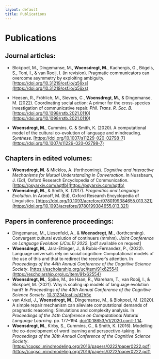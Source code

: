 ```yaml
---
layout: default
title: Publications
---
```


# Publications

## Journal articles:
- Blokpoel, M., Dingemanse, M., **Woensdregt, M.**, Kachergis, G., Bögels, S., Toni, I., & van Rooij, I. (in revision). Pragmatic communicators can overcome asymmetry by exploiting ambiguity. [https://doi.org/10.31219/osf.io/q56xs](https://doi.org/10.31219/osf.io/q56xs) 

<div class='altmetric-embed' data-badge-type='donut' data-doi="10.31219/osf.io/q56xs"></div>

- Heesen, R., Fröhlich, M., Sievers, C., **Woensdregt, M.**, & Dingemanse, M. (2022). Coordinating social action: A primer for the cross-species investigation of communicative repair. *Phil. Trans. R. Soc. B.* [https://doi.org/10.1098/rstb.2021.0110](https://doi.org/10.1098/rstb.2021.0110) 

<div class='altmetric-embed' data-badge-type='donut' data-doi="10.1098/rstb.2021.0110"></div>

- **Woensdregt, M.**, Cummins, C. & Smith, K. (2020). A computational model of the cultural co-evolution of language and mindreading. *Synthese*. [https://doi.org/10.1007/s11229-020-02798-7](https://doi.org/10.1007/s11229-020-02798-7) 
 
<div class='altmetric-embed' data-badge-type='donut' data-doi="10.1007/s11229-020-02798-7"></div>


## Chapters in edited volumes:
- **Woensdregt, M.** & Micklos, A. (forthcoming). *Cognitive and Interactive Mechanisms for Mutual Understanding in Conversation*. In Nussbaum, J. (Ed), Oxford Research Encyclopedia of Communication. [https://psyarxiv.com/aqtfb](https://psyarxiv.com/aqtfb)
- **Woensdregt, M.**, & Smith, K. (2017). *Pragmatics and Language Evolution*. In Aronoff, M. (Ed), Oxford Research Encyclopedia of Linguistics. [https://doi.org/10.1093/acrefore/9780199384655.013.321](https://doi.org/10.1093/acrefore/9780199384655.013.321)


## Papers in conference proceedings:
- Dingemanse, M., Liesenfeld, A., & **Woensdregt, M.**, (forthcoming). Convergent cultural evolution of continuers (mmhm). *Joint Conference on Language Evolution (JCoLE) 2022*. [pdf available on request]
- **Woensdregt, M.**, Jara-Ettinger, J., & Rubio-Fernandez, P., (2022). Language universals rely on social cognition: Computational models of the use of this and that to redirect the receiver’s attention. In *Proceedings of the 44th Annual Conference of the Cognitive Science Society*. [https://escholarship.org/uc/item/91x62554](https://escholarship.org/uc/item/91x62554)
- **Woensdregt, M.**, Spike, M., de Haan, R., Wareham, T., van Rooij, I., & Blokpoel, M. (2021). Why is scaling up models of language evolution hard? In *Proceedings of the 43th Annual Conference of the Cognitive Science Society*. [10.31234/osf.io/d2h5c](10.31234/osf.io/d2h5c)
- van Arkel, J., **Woensdregt, M.**, Dingemanse, M., & Blokpoel, M. (2020). A simple repair mechanism can alleviate computational demands of pragmatic reasoning: Simulations and complexity analysis. In *Proceedings of the 24th Conference on Computational Natural Language Learning*. pp. 177–194. [doi:10.18653/v1/2020.conll-1.14](doi:10.18653/v1/2020.conll-1.14).
- **Woensdregt, M.**, Kirby, S., Cummins, C., & Smith, K. (2016). Modelling the co-development of word learning and perspective-taking. In *Proceedings of the 38th Annual Conference of the Cognitive Science Society*. [https://cogsci.mindmodeling.org/2016/papers/0222/paper0222.pdf](https://cogsci.mindmodeling.org/2016/papers/0222/paper0222.pdf)

